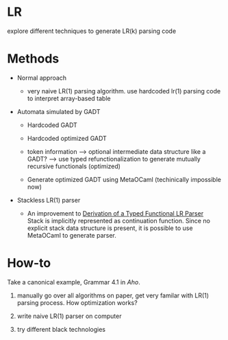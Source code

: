 # LR
explore different techniques to generate LR(k) parsing code

# Methods

* Normal approach

  * very naive LR(1) parsing algorithm. use hardcoded lr(1) parsing code to interpret array-based table

* Automata simulated by GADT

  * Hardcoded GADT

  * Hardcoded optimized GADT

  * token information --> optional intermediate data structure like a GADT? --> use typed refunctionalization to generate mutually recursive functionals (optimized)
   
  * Generate optimized GADT using MetaOCaml (techinically impossible now)

* Stackless LR(1) parser
  
  * An improvement to [Derivation of a Typed Functional LR Parser](http://www.cs.ox.ac.uk/ralf.hinze/publications/TypedLR.pdf)  
    Stack is implicitly represented as continuation function. Since no explicit
    stack data structure is present, it is possible to use MetaOCaml to generate
    parser.

# How-to

Take a canonical example, Grammar 4.1 in _Aho_.

1. manually go over all algorithms on paper, get very familar with LR(1) parsing process. How optimization works?

2. write naive LR(1) parser on computer

3. try different black technologies
  

